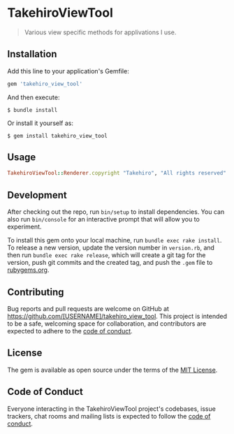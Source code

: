 # TakehiroViewTool

> Various view specific methods for applivations I use.

## Installation

Add this line to your application's Gemfile:

```ruby
gem 'takehiro_view_tool'
```

And then execute:

    $ bundle install

Or install it yourself as:

    $ gem install takehiro_view_tool

## Usage

```ruby
TakehiroViewTool::Renderer.copyright "Takehiro", "All rights reserved"
```

## Development

After checking out the repo, run `bin/setup` to install dependencies. You can also run `bin/console` for an interactive prompt that will allow you to experiment.

To install this gem onto your local machine, run `bundle exec rake install`. To release a new version, update the version number in `version.rb`, and then run `bundle exec rake release`, which will create a git tag for the version, push git commits and the created tag, and push the `.gem` file to [rubygems.org](https://rubygems.org).

## Contributing

Bug reports and pull requests are welcome on GitHub at https://github.com/[USERNAME]/takehiro_view_tool. This project is intended to be a safe, welcoming space for collaboration, and contributors are expected to adhere to the [code of conduct](https://github.com/[USERNAME]/takehiro_view_tool/blob/master/CODE_OF_CONDUCT.md).

## License

The gem is available as open source under the terms of the [MIT License](https://opensource.org/licenses/MIT).

## Code of Conduct

Everyone interacting in the TakehiroViewTool project's codebases, issue trackers, chat rooms and mailing lists is expected to follow the [code of conduct](https://github.com/[USERNAME]/takehiro_view_tool/blob/master/CODE_OF_CONDUCT.md).
